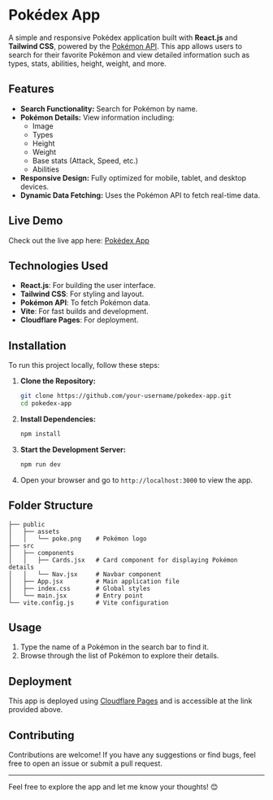 # Pokédex App

A simple and responsive Pokédex application built with **React.js** and **Tailwind CSS**, powered by the [Pokémon API](https://pokeapi.co/). This app allows users to search for their favorite Pokémon and view detailed information such as types, stats, abilities, height, weight, and more.

## Features

- **Search Functionality:** Search for Pokémon by name.
- **Pokémon Details:** View information including:
  - Image
  - Types
  - Height
  - Weight
  - Base stats (Attack, Speed, etc.)
  - Abilities
- **Responsive Design:** Fully optimized for mobile, tablet, and desktop devices.
- **Dynamic Data Fetching:** Uses the Pokémon API to fetch real-time data.

## Live Demo

Check out the live app here: [Pokédex App](https://pokedex-620.pages.dev)

## Technologies Used

- **React.js**: For building the user interface.
- **Tailwind CSS**: For styling and layout.
- **Pokémon API**: To fetch Pokémon data.
- **Vite**: For fast builds and development.
- **Cloudflare Pages**: For deployment.

## Installation

To run this project locally, follow these steps:

1. **Clone the Repository:**
   ```bash
   git clone https://github.com/your-username/pokedex-app.git
   cd pokedex-app
   ```

2. **Install Dependencies:**
   ```bash
   npm install
   ```

3. **Start the Development Server:**
   ```bash
   npm run dev
   ```

4. Open your browser and go to `http://localhost:3000` to view the app.

## Folder Structure

```
├── public
│   ├── assets
│   │   └── poke.png    # Pokémon logo
├── src
│   ├── components
│   │   ├── Cards.jsx   # Card component for displaying Pokémon details
│   │   └── Nav.jsx     # Navbar component
│   ├── App.jsx         # Main application file
│   ├── index.css       # Global styles
│   └── main.jsx        # Entry point
└── vite.config.js      # Vite configuration
```

## Usage

1. Type the name of a Pokémon in the search bar to find it.
2. Browse through the list of Pokémon to explore their details.

## Deployment

This app is deployed using [Cloudflare Pages](https://pages.cloudflare.com/) and is accessible at the link provided above.

## Contributing

Contributions are welcome! If you have any suggestions or find bugs, feel free to open an issue or submit a pull request.

---

Feel free to explore the app and let me know your thoughts! 😊

